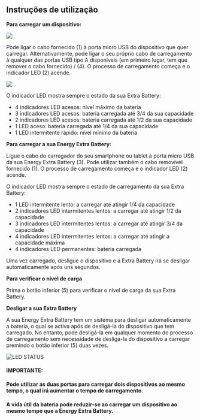 ## Instruções de utilização

**Para carregar um dispositivo:**

![](http://static.energysistem.com/images/manuals/42253/56057cbc54561.jpg)

Pode ligar o cabo fornecido (1) à porta micro USB do dispositivo que quer carregar. Alternativamente, pode ligar o seu próprio cabo de carregamento à qualquer das portas USB tipo A disponíveis (em primeiro lugar, tem que remover o cabo fornecido) / (4).  O processo de carregamento começa e o indicador LED (2) acende.

![](http://static.energysistem.com/images/manuals/42253/56057edd1414b.jpg)

O indicador LED mostra sempre o estado da sua Extra Battery:

* 4 indicadores LED acesos: nível máximo da bateria
* 3 indicadores LED acesos: bateria carregada até 3/4 da sua capacidade
* 2 indicadores LED acesos: bateria carregada até 1/2 da sua capacidade 
* 1 LED aceso: bateria carregada até 1/4 da sua capacidade
* 1 LED intermitente rápido: nível mínimo da bateria


**Para carregar a sua Energy Extra Battery:**

Ligue o cabo do carregador do seu smartphone ou tablet à porta micro USB da sua Energy Extra Battery (3).
Pode utilizar também o cabo removível fornecido (1). O processo de carregamento começa e o indicador LED (2) acende.

O indicador LED mostra sempre o estado de carregamento da sua Extra Battery:

* 1 LED intermitente lento: a carregar até atingir 1/4 da capacidade
* 2 indicadores LED intermitentes lentos: a carregar até atingir 1/2 da capacidade
* 3 indicadores LED intermitentes lentos: a carregar até atingir 3/4 da capacidade
* 4 indicadores LED intermitentes lentos: a carregar até atingir a capacidade máxima
* 4 indicadores LED permanentes: bateria carregada

Uma vez carregado, desligue o dispositivo e a Extra Battery irá se desligar automaticamente após uns segundos.

**Para verificar o nível de carga**

Prima o botão inferior (5) para verificar o nível de carga da sua Extra Battery. 

**Desligar a sua Extra Battery**

A sua Energy Extra Battery tem um sistema para desligar automaticamente a bateria, o qual se activa após de desligá-la do dispositivo que tem carregado.  No entanto, pode desligá-la em qualquer momento do processo de carregamento sem necessidade de desligá-la do dispositivo a carregar premindo o botão inferior (5) duas vezes.


![LED STATUS](http://static.energysistem.com/images/manuals/42253/56057b333bf80.jpg)

#### **IMPORTANTE:**

#### Pode utilizar as duas portas para carregar dois dispositivos ao mesmo tempo, o qual irá  aumentar o tempo de carregamento.
#### A vida útil da bateria pode reduzir-se ao carregar um dispositivo ao mesmo tempo que a Energy Extra Battery.

